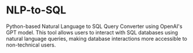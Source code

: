 # NLP-to-SQL
Python-based Natural Language to SQL Query Converter using OpenAI's GPT model. This tool allows users to interact with SQL databases using natural language queries, making database interactions more accessible to non-technical users.
